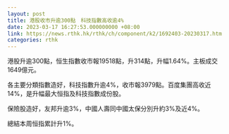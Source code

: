 ```yaml
---
layout: post
title: 港股收市升逾300點　科技指數高收逾4%
date: 2023-03-17 16:27:53.000000000 +08:00
link: https://news.rthk.hk/rthk/ch/component/k2/1692403-20230317.htm
categories: rthk
---
```


港股升逾300點，恒生指數收市報19518點，升314點，升幅1.64%。主板成交1649億元。

各主要分類指數造好，科技指數升逾4%，收市報3979點。百度集團高收近14%，是升幅最大恒指及科技指數成份股。

保險股造好，友邦升逾3%，中國人壽同中國太保分別升約3%及近4%。

總結本周恒指累計升1%。
